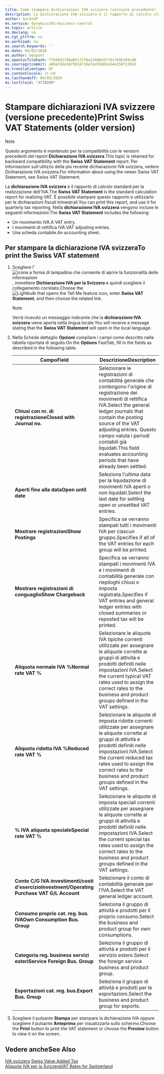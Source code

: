 ```yaml
---
title: Come stampare dichiarazioni IVA svizzere (versione precedente)
description: La dichiarazione IVA svizzera è il rapporto di calcolo standard per la realizzazione dell'IVA. È possibile stampare questo rapporto e utilizzarlo per le dichiarazioni fiscali trimestrali.
author: SorenGP
ms.service: dynamics365-business-central
ms.topic: article
ms.devlang: na
ms.tgt_pltfrm: na
ms.workload: na
ms.search.keywords: ''
ms.date: 04/01/2020
ms.author: edupont
ms.openlocfilehash: f7b0962740a05172f8a228d8e5f70c7b9b209c00
ms.sourcegitcommit: a80afd4e5075018716efad76d82a54e158f1392d
ms.translationtype: HT
ms.contentlocale: it-CH
ms.lasthandoff: 09/09/2020
ms.locfileid: "3778209"
---
```

# <a name="print-swiss-vat-statements-older-version"></a><span data-ttu-id="ab2be-104">Stampare dichiarazioni IVA svizzere (versione precedente)</span><span class="sxs-lookup"><span data-stu-id="ab2be-104">Print Swiss VAT Statements (older version)</span></span>

> [!NOTE]  
>  <span data-ttu-id="ab2be-105">Questo argomento è mantenuto per la compatibilità con le versioni precedenti del report **Dichiarazione IVA svizzera**.</span><span class="sxs-lookup"><span data-stu-id="ab2be-105">This topic is retained for backward compatibility with the **Swiss VAT Statement** report.</span></span> <span data-ttu-id="ab2be-106">Per informazioni sull'utilizzo della più recente dichiarazione IVA svizzera, vedere Dichiarazione IVA svizzera.</span><span class="sxs-lookup"><span data-stu-id="ab2be-106">For information about using the newer Swiss VAT Statement, see Swiss VAT Statement.</span></span>  

<span data-ttu-id="ab2be-107">La **dichiarazione IVA svizzera** è il rapporto di calcolo standard per la realizzazione dell'IVA.</span><span class="sxs-lookup"><span data-stu-id="ab2be-107">The **Swiss VAT Statement** is the standard calculation report for realizing VAT.</span></span> <span data-ttu-id="ab2be-108">È possibile stampare questo rapporto e utilizzarlo per le dichiarazioni fiscali trimestrali.</span><span class="sxs-lookup"><span data-stu-id="ab2be-108">You can print this report, and use it for quarterly tax reporting.</span></span> <span data-ttu-id="ab2be-109">Nella **dichiarazione IVA svizzera** vengono incluse le seguenti informazioni:</span><span class="sxs-lookup"><span data-stu-id="ab2be-109">The **Swiss VAT Statement** includes the following:</span></span>  

- <span data-ttu-id="ab2be-110">Un movimento IVA.</span><span class="sxs-lookup"><span data-stu-id="ab2be-110">A VAT entry.</span></span>  
- <span data-ttu-id="ab2be-111">I movimenti di rettifica IVA.</span><span class="sxs-lookup"><span data-stu-id="ab2be-111">VAT adjusting entries.</span></span>  
- <span data-ttu-id="ab2be-112">Una scheda contabile.</span><span class="sxs-lookup"><span data-stu-id="ab2be-112">An accounting sheet.</span></span>  

## <a name="to-print-the-swiss-vat-statement"></a><span data-ttu-id="ab2be-113">Per stampare la dichiarazione IVA svizzera</span><span class="sxs-lookup"><span data-stu-id="ab2be-113">To print the Swiss VAT statement</span></span>  

1.  <span data-ttu-id="ab2be-114">Scegliere l'![icona a forma di lampadina che consente di aprire la funzionalità delle informazioni](../../media/ui-search/search_small.png "Informazioni sull'operazione che si desidera eseguire"), immettere **Dichiarazione IVA per la Svizzera** e quindi scegliere il collegamento correlato.</span><span class="sxs-lookup"><span data-stu-id="ab2be-114">Choose the ![Lightbulb that opens the Tell Me feature](../../media/ui-search/search_small.png "Tell me what you want to do") icon, enter **Swiss VAT Statement**, and then choose the related link.</span></span>  

    > [!NOTE]  
    >  <span data-ttu-id="ab2be-115">Verrà ricevuto un messaggio indicante che la **dichiarazione IVA svizzera** viene aperta nella lingua locale.</span><span class="sxs-lookup"><span data-stu-id="ab2be-115">You will receive a message stating that the **Swiss VAT Statement** will open in the local language.</span></span>  

2.  <span data-ttu-id="ab2be-116">Nella Scheda dettaglio **Opzioni** compilare i campi come descritto nella tabella riportata di seguito.</span><span class="sxs-lookup"><span data-stu-id="ab2be-116">On the **Options** FastTab, fill in the fields as described in the following table.</span></span>  

    |<span data-ttu-id="ab2be-117">Campo</span><span class="sxs-lookup"><span data-stu-id="ab2be-117">Field</span></span>|<span data-ttu-id="ab2be-118">Descrizione</span><span class="sxs-lookup"><span data-stu-id="ab2be-118">Description</span></span>|  
    |---------------------------------|---------------------------------------|  
    |<span data-ttu-id="ab2be-119">**Chiusi con nr. di registrazione**</span><span class="sxs-lookup"><span data-stu-id="ab2be-119">**Closed with Journal no.**</span></span>|<span data-ttu-id="ab2be-120">Selezionare le registrazioni di contabilità generale che contengono l'origine di registrazione dei movimenti di rettifica IVA.</span><span class="sxs-lookup"><span data-stu-id="ab2be-120">Select the general ledger journals that contain the posting source of the VAT adjusting entries.</span></span> <span data-ttu-id="ab2be-121">Questo campo valuta i periodi contabili già liquidati.</span><span class="sxs-lookup"><span data-stu-id="ab2be-121">This field evaluates accounting periods that have already been settled.</span></span>|  
    |<span data-ttu-id="ab2be-122">**Aperti fino alla data**</span><span class="sxs-lookup"><span data-stu-id="ab2be-122">**Open until date**</span></span>|<span data-ttu-id="ab2be-123">Seleziona l'ultima data per la liquidazione di movimenti IVA aperti o non liquidati.</span><span class="sxs-lookup"><span data-stu-id="ab2be-123">Select the last date for settling open or unsettled VAT entries.</span></span>|  
    |<span data-ttu-id="ab2be-124">**Mostrare registrazioni**</span><span class="sxs-lookup"><span data-stu-id="ab2be-124">**Show Postings**</span></span>|<span data-ttu-id="ab2be-125">Specifica se verranno stampati tutti i movimenti IVA per ciascun gruppo.</span><span class="sxs-lookup"><span data-stu-id="ab2be-125">Specifies if all of the VAT entries for each group will be printed.</span></span>|  
    |<span data-ttu-id="ab2be-126">**Mostrare registrazioni di conguaglio**</span><span class="sxs-lookup"><span data-stu-id="ab2be-126">**Show Chargeback**</span></span>|<span data-ttu-id="ab2be-127">Specifica se verranno stampati i movimenti IVA e i movimenti di contabilità generale con riepiloghi chiusi o imposta registrata.</span><span class="sxs-lookup"><span data-stu-id="ab2be-127">Specifies if VAT entries and general ledger entries with closed summaries or reposted tax will be printed.</span></span>|  
    |<span data-ttu-id="ab2be-128">**Aliquota normale IVA %**</span><span class="sxs-lookup"><span data-stu-id="ab2be-128">**Normal rate VAT %**</span></span>|<span data-ttu-id="ab2be-129">Selezionare le aliquote IVA tipiche correnti utilizzate per assegnare le aliquote corrette ai gruppi di attività e prodotti definiti nelle impostazioni IVA.</span><span class="sxs-lookup"><span data-stu-id="ab2be-129">Select the current typical VAT rates used to assign the correct rates to the business and product groups defined in the VAT settings.</span></span>|  
    |<span data-ttu-id="ab2be-130">**Aliquota ridotta IVA %**</span><span class="sxs-lookup"><span data-stu-id="ab2be-130">**Reduced rate VAT %**</span></span>|<span data-ttu-id="ab2be-131">Selezionare le aliquote di imposta ridotte correnti utilizzate per assegnare le aliquote corrette ai gruppi di attività e prodotti definiti nelle impostazioni IVA.</span><span class="sxs-lookup"><span data-stu-id="ab2be-131">Select the current reduced tax rates used to assign the correct rates to the business and product groups defined in the VAT settings.</span></span>|  
    |<span data-ttu-id="ab2be-132">**% IVA aliquota speciale**</span><span class="sxs-lookup"><span data-stu-id="ab2be-132">**Special rate VAT %**</span></span>|<span data-ttu-id="ab2be-133">Selezionare le aliquote di imposta speciali correnti utilizzate per assegnare le aliquote corrette ai gruppi di attività e prodotti definiti nelle impostazioni IVA.</span><span class="sxs-lookup"><span data-stu-id="ab2be-133">Select the current special tax rates used to assign the correct rates to the business and product groups defined in the VAT settings.</span></span>|  
    |<span data-ttu-id="ab2be-134">**Conto C/G IVA investimenti/costi d'esercizio**</span><span class="sxs-lookup"><span data-stu-id="ab2be-134">**Investment/Operating Purchase VAT G/L Account**</span></span>|<span data-ttu-id="ab2be-135">Selezionare il conto di contabilità generale per l'IVA.</span><span class="sxs-lookup"><span data-stu-id="ab2be-135">Select the VAT general ledger account.</span></span>|  
    |<span data-ttu-id="ab2be-136">**Consumo proprio cat. reg. bus. IVA**</span><span class="sxs-lookup"><span data-stu-id="ab2be-136">**Own Consumption Bus. Group**</span></span>|<span data-ttu-id="ab2be-137">Seleziona il gruppo di attività e prodotti per il proprio consumo.</span><span class="sxs-lookup"><span data-stu-id="ab2be-137">Select the business and product group for own consumptions.</span></span>|  
    |<span data-ttu-id="ab2be-138">**Categoria reg. business servizi esteri**</span><span class="sxs-lookup"><span data-stu-id="ab2be-138">**Service Foreign Bus. Group**</span></span>|<span data-ttu-id="ab2be-139">Seleziona il gruppo di attività e prodotti per il servizio estero.</span><span class="sxs-lookup"><span data-stu-id="ab2be-139">Select the foreign service business and product group.</span></span>|  
    |<span data-ttu-id="ab2be-140">**Esportazioni cat. reg. bus.**</span><span class="sxs-lookup"><span data-stu-id="ab2be-140">**Export Bus. Group**</span></span>|<span data-ttu-id="ab2be-141">Seleziona il gruppo di attività e prodotti per le esportazioni.</span><span class="sxs-lookup"><span data-stu-id="ab2be-141">Select the business and product group for exports.</span></span>|  

3.  <span data-ttu-id="ab2be-142">Scegliere il pulsante **Stampa** per stampare la dichiarazione IVA oppure scegliere il pulsante **Anteprima** per visualizzarla sullo schermo.</span><span class="sxs-lookup"><span data-stu-id="ab2be-142">Choose the **Print** button to print the VAT statement or choose the **Preview** button to view it on the screen.</span></span>  

## <a name="see-also"></a><span data-ttu-id="ab2be-143">Vedere anche</span><span class="sxs-lookup"><span data-stu-id="ab2be-143">See Also</span></span>  
 <span data-ttu-id="ab2be-144">[IVA svizzera](swiss-value-added-tax.md) </span><span class="sxs-lookup"><span data-stu-id="ab2be-144">[Swiss Value Added Tax](swiss-value-added-tax.md) </span></span>  
 [<span data-ttu-id="ab2be-145">Aliquote IVA per la Svizzera</span><span class="sxs-lookup"><span data-stu-id="ab2be-145">VAT Rates for Switzerland</span></span>](vat-rates-for-switzerland.md)
